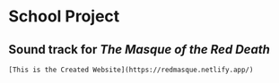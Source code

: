 # School Project
## Sound track for *The Masque of the Red Death*

	[This is the Created Website](https://redmasque.netlify.app/)
